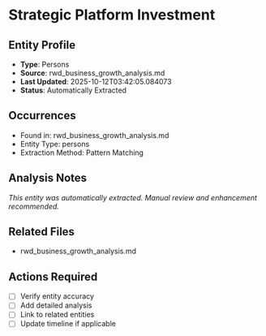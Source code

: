 # Strategic Platform Investment

## Entity Profile
- **Type**: Persons
- **Source**: rwd_business_growth_analysis.md
- **Last Updated**: 2025-10-12T03:42:05.084073
- **Status**: Automatically Extracted

## Occurrences
- Found in: rwd_business_growth_analysis.md
- Entity Type: persons
- Extraction Method: Pattern Matching

## Analysis Notes
*This entity was automatically extracted. Manual review and enhancement recommended.*

## Related Files
- rwd_business_growth_analysis.md

## Actions Required
- [ ] Verify entity accuracy
- [ ] Add detailed analysis
- [ ] Link to related entities
- [ ] Update timeline if applicable
